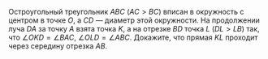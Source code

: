 Остроугольный треугольник $ABC$ $(AC  >  BC)$ вписан в окружность с центром в точке $O$, а $CD$ — диаметр этой окружности. На продолжении луча $DA$ за точку $A$ взята точка $K$, а на отрезке $BD$ точка $L$ $(DL  >  LB)$ так, что $\angle OKD = \angle BAC$, $\angle OLD = \angle ABC$. Докажите, что прямая $KL$ проходит через середину отрезка $AB$.